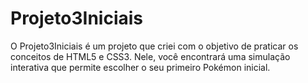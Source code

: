# Projeto3Iniciais
O Projeto3Iniciais é um projeto que criei com o objetivo de praticar os conceitos de HTML5 e CSS3.
Nele, você encontrará uma simulação interativa que permite escolher o seu primeiro Pokémon inicial.
